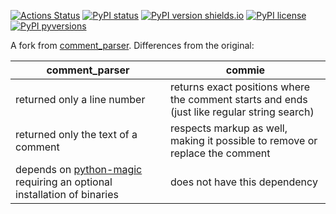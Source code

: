 [![Actions Status](https://github.com/rtmigo/commie.python/workflows/CI/badge.svg?branch=master)](https://github.com/rtmigo/commie.python/actions)
[![PyPI status](https://img.shields.io/pypi/status/commie.svg)](https://pypi.python.org/pypi/commie/)
[![PyPI version shields.io](https://img.shields.io/pypi/v/commie.svg)](https://pypi.python.org/pypi/commie/)
[![PyPI license](https://img.shields.io/pypi/l/commie.svg)](https://pypi.python.org/pypi/commie/)
[![PyPI pyversions](https://img.shields.io/pypi/pyversions/commie.svg)](https://pypi.python.org/pypi/commie/)

A fork from [comment_parser](https://github.com/jeanralphaviles/comment_parser). 
Differences from the original:

| **comment_parser** | **commie** |
|--------------------|------------|
|returned only a line number|returns exact positions where the comment starts and ends (just like regular string search)|
|returned only the text of a comment|respects markup as well, making it possible to remove or replace the comment|
|depends on [python-magic](https://pypi.org/project/python-magic) requiring an optional installation of binaries|does not have this dependency|

